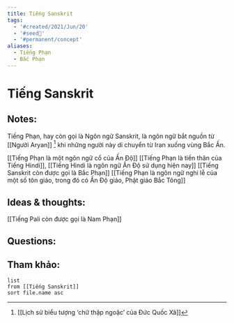 ```yaml
---
title: Tiếng Sanskrit
tags:
  - '#created/2021/Jun/20'
  - '#seed🥜'
  - '#permanent/concept'
aliases:
  - Tiếng Phạn
  - Bắc Phạn
---
```

# Tiếng Sanskrit

## Notes:
Tiếng Phạn, hay còn gọi là Ngôn ngữ Sanskrit, là ngôn ngữ bắt nguồn từ [[Người Aryan]] [^1] khi những người này di chuyển từ Iran xuống vùng Bắc Ấn. 

[[Tiếng Phạn là một ngôn ngữ cổ của Ấn Độ]]
[[Tiếng Phạn là tiền thân của Tiếng Hindi]], [[Tiếng Hindi là ngôn ngữ Ấn Độ sử dụng hiện nay]]
[[Tiếng Sanskrit còn được gọi là Bắc Phạn]]
[[Tiếng Phạn là ngôn ngữ nghi lễ của một số tôn giáo, trong đó có Ấn Độ giáo, Phật giáo Bắc Tông]]

## Ideas & thoughts:
[[Tiếng Pali còn được gọi là Nam Phạn]]

## Questions:


## Tham khảo:
```dataview
list
from [[Tiếng Sanskrit]]
sort file.name asc
```
[^1]: [[Lịch sử biểu tượng ‘chữ thập ngoặc’ của Đức Quốc Xã]]

